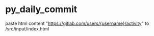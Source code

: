 # py_daily_commit
paste html content "https://gitlab.com/users/{username}/activity" to /src/input/index.html